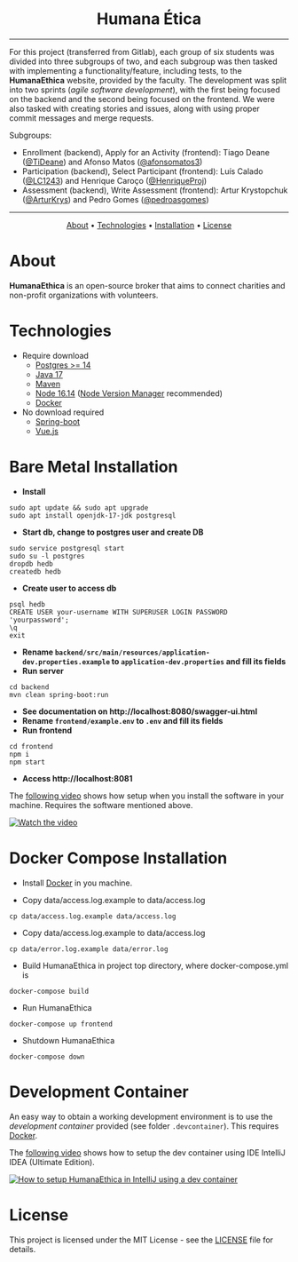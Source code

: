 <h1 align="center">Humana Ética</h1>

---------

For this project (transferred from Gitlab), each group of six students was divided into three subgroups of two, and each subgroup was then tasked with implementing a functionality/feature, including tests, to the **HumanaEthica** website, provided by the faculty. The development was split into two sprints (_agile software development_), with the first being focused on the backend and the second being focused on the frontend. We were also tasked with creating stories and issues, along with using proper commit messages and merge requests.  

Subgroups:
- Enrollment (backend), Apply for an Activity (frontend): Tiago Deane ([@TiDeane](https://github.com/TiDeane)) and Afonso Matos ([@afonsomatos3](https://github.com/afonsomatos3))
- Participation (backend), Select Participant (frontend): Luís Calado ([@LC1243](https://github.com/LC1243)) and Henrique Caroço ([@HenriqueProj](https://github.com/HenriqueProj))
- Assessment (backend),  Write Assessment (frontend): Artur Krystopchuk ([@ArturKrys](https://github.com/ArturKrys)) and Pedro Gomes ([@pedroasgomes](https://github.com/pedroasgomes))

---------

<p align="center">
  <a href="#about">About</a> •
  <a href="#technologies">Technologies</a> •
  <a href="#installation">Installation</a> •
  <a href="#license">License</a>
</p>

# About

**HumanaEthica** is an open-source broker that aims to connect charities and non-profit organizations with volunteers.

# Technologies

* Require download
  * [Postgres >= 14](https://www.postgresql.org/)
  * [Java 17](https://openjdk.org/projects/jdk/17/)
  * [Maven](https://maven.apache.org/download.cgi)
  * [Node 16.14](https://nodejs.org/en/) ([Node Version Manager](https://github.com/nvm-sh/nvm) recommended)
  * [Docker](https://www.docker.com/)
* No download required
  * [Spring-boot](https://spring.io/)
  * [Vue.js](https://vuejs.org/)

# Bare Metal Installation

* **Install**
```
sudo apt update && sudo apt upgrade
sudo apt install openjdk-17-jdk postgresql
```
* **Start db, change to postgres user and create DB**
```
sudo service postgresql start
sudo su -l postgres
dropdb hedb
createdb hedb
```
* **Create user to access db**
```
psql hedb
CREATE USER your-username WITH SUPERUSER LOGIN PASSWORD 'yourpassword';
\q
exit
```
* **Rename `backend/src/main/resources/application-dev.properties.example` to `application-dev.properties` and fill its fields**
* **Run server**
```
cd backend
mvn clean spring-boot:run
```
* **See documentation on http://localhost:8080/swagger-ui.html**
* **Rename `frontend/example.env` to `.env` and fill its fields**
* **Run frontend**
```
cd frontend
npm i
npm start
```

* **Access http://localhost:8081**

The [following video](https://youtu.be/D0JABlXCdlo) shows how setup when you install the software in your machine. Requires the software mentioned above.

[![Watch the video](https://img.youtube.com/vi/D0JABlXCdlo/mqdefault.jpg)](https://youtu.be/D0JABlXCdlo)

# Docker Compose Installation

* Install [Docker](https://docs.docker.com/engine/install/) in you machine.

* Copy data/access.log.example to data/access.log
```
cp data/access.log.example data/access.log
```

* Copy data/access.log.example to data/access.log
```
cp data/error.log.example data/error.log
```

* Build HumanaEthica in project top directory, where docker-compose.yml is
```
docker-compose build
```

* Run HumanaEthica
```
docker-compose up frontend
```

* Shutdown HumanaEthica
```
docker-compose down
```

# Development Container
An easy way to obtain a working development environment is to use the _development container_ provided (see folder `.devcontainer`). This requires [Docker](https://docs.docker.com/get-docker/).

The [following video](https://www.youtube.com/watch?v=ISNCrQ1r-Nw) shows how to setup the dev container using IDE IntelliJ IDEA (Ultimate Edition).

[![How to setup HumanaEthica in IntelliJ using a dev container](https://img.youtube.com/vi/ISNCrQ1r-Nw/mqdefault.jpg)](https://www.youtube.com/embed/ISNCrQ1r-Nw?si=1WeDwCsBdrr5OL5k)

# License

This project is licensed under the MIT License - see the [LICENSE](https://github.com/socialsoftware/humanaethica/blob/master/LICENSE) file for details.
